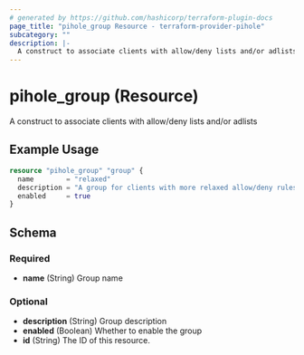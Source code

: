 ```yaml
---
# generated by https://github.com/hashicorp/terraform-plugin-docs
page_title: "pihole_group Resource - terraform-provider-pihole"
subcategory: ""
description: |-
  A construct to associate clients with allow/deny lists and/or adlists
---
```


# pihole_group (Resource)

A construct to associate clients with allow/deny lists and/or adlists

## Example Usage

```terraform
resource "pihole_group" "group" {
  name        = "relaxed"
  description = "A group for clients with more relaxed allow/deny rules"
  enabled     = true
}
```

<!-- schema generated by tfplugindocs -->
## Schema

### Required

- **name** (String) Group name

### Optional

- **description** (String) Group description
- **enabled** (Boolean) Whether to enable the group
- **id** (String) The ID of this resource.


